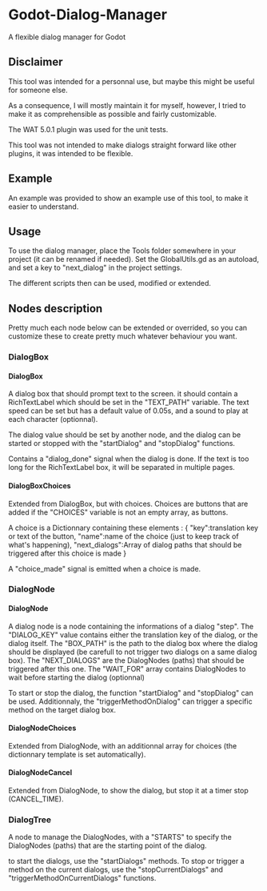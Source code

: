 # Godot-Dialog-Manager
A flexible dialog manager for Godot

## Disclaimer
This tool was intended for a personnal use, but maybe this might be useful for someone else. 

As a consequence, I will mostly maintain it for myself, however, I tried to make it as comprehensible as possible and fairly customizable.

The WAT 5.0.1 plugin was used for the unit tests.

This tool was not intended to make dialogs straight forward like other plugins, it was intended to be flexible.

## Example
An example was provided to show an example use of this tool, to make it easier to understand.

## Usage
To use the dialog manager, place the Tools folder somewhere in your project (it can be renamed if needed). Set the GlobalUtils.gd as an autoload, and set a key to "next_dialog" in the project settings.

The different scripts then can be used, modified or extended.

## Nodes description
Pretty much each node below can be extended or overrided, so you can customize these to create pretty much whatever behaviour you want.

### DialogBox
#### DialogBox
A dialog box that should prompt text to the screen. it should contain a RichTextLabel which should be set in the "TEXT_PATH" variable.
The text speed can be set but has a default value of 0.05s, and a sound to play at each character (optionnal).

The dialog value should be set by another node, and the dialog can be started or stopped with the "startDialog" and "stopDialog" functions.

Contains a "dialog_done" signal when the dialog is done. If the text is too long for the RichTextLabel box, it will be separated in multiple pages.

#### DialogBoxChoices
Extended from DialogBox, but with choices. Choices are buttons that are added if the "CHOICES" variable is not an empty array, as buttons.

A choice is a Dictionnary containing these elements : 
{
    "key":translation key or text of the button,
    "name":name of the choice (just to keep track of what's happening),
    "next_dialogs":Array of dialog paths that should be triggered after this choice is made
}

A "choice_made" signal is emitted when a choice is made.

### DialogNode
#### DialogNode
A dialog node is a node containing the informations of a dialog "step". 
The "DIALOG_KEY" value contains either the translation key of the dialog, or the dialog itself. 
The "BOX_PATH" is the path to the dialog box where the dialog should be displayed (be carefull to not trigger two dialogs on a same dialog box).
The "NEXT_DIALOGS" are the DialogNodes (paths) that should be triggered after this one.
The "WAIT_FOR" array contains DialogNodes to wait before starting the dialog (optionnal)

To start or stop the dialog, the function "startDialog" and "stopDialog" can be used. Additionnaly, the "triggerMethodOnDialog" can trigger a specific method on the target dialog box.

#### DialogNodeChoices
Extended from DialogNode, with an additionnal array for choices (the dictionnary template is set automatically).

#### DialogNodeCancel
Extended from DialogNode, to show the dialog, but stop it at a timer stop (CANCEL_TIME).

### DialogTree
A node to manage the DialogNodes, with a "STARTS" to specify the DialogNodes (paths) that are the starting point of the dialog.

to start the dialogs, use the "startDialogs" methods. To stop or trigger a method on the current dialogs, use the "stopCurrentDialogs" and "triggerMethodOnCurrentDialogs" functions.



